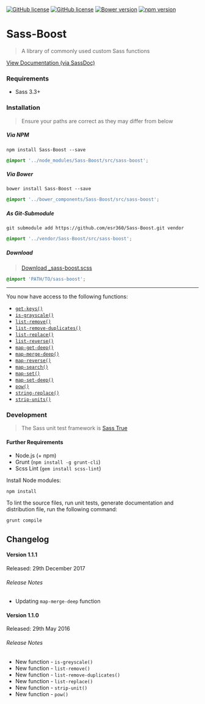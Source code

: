 [![GitHub license](https://img.shields.io/badge/license-MIT-blue.svg)](https://github.com/esr360/Sass-Boost/blob/master/LICENSE.txt)
[![GitHub license](https://api.travis-ci.org/esr360/Sass-Boost.svg)](https://travis-ci.org/esr360/Sass-Boost)
[![Bower version](https://badge.fury.io/bo/Sass-Boost.svg)](https://badge.fury.io/bo/Sass-Boost)
[![npm version](https://badge.fury.io/js/Sass-Boost.svg)](https://badge.fury.io/js/Sass-Boost)

# Sass-Boost

> A library of commonly used custom Sass functions

[View Documentation (via SassDoc)](https://esr360.github.io/Sass-Boost/)

### Requirements

* Sass 3.3+

### Installation

> Ensure your paths are correct as they may differ from below

##### Via NPM

```
npm install Sass-Boost --save
```

```css
@import '../node_modules/Sass-Boost/src/sass-boost';
```

##### Via Bower

```
bower install Sass-Boost --save
```

```css
@import '../bower_components/Sass-Boost/src/sass-boost';
```

##### As Git-Submodule

```
git submodule add https://github.com/esr360/Sass-Boost.git vendor
```

```css
@import '../vendor/Sass-Boost/src/sass-boost';
```

##### Download

> [Download _sass-boost.scss](dist/_sass-boost.scss)

```css
@import 'PATH/TO/sass-boost';
```

---

You now have access to the following functions:

* [`get-keys()`](https://esr360.github.io/Sass-Boost/#undefined-function-get-keys)
* [`is-grayscale()`](https://esr360.github.io/Sass-Boost/#undefined-function-is-grayscale)
* [`list-remove()`](https://esr360.github.io/Sass-Boost/#undefined-function-list-remove)
* [`list-remove-duplicates()`](https://esr360.github.io/Sass-Boost/#undefined-function-list-remove-duplicates)
* [`list-replace()`](https://esr360.github.io/Sass-Boost/#undefined-function-list-replace)
* [`list-reverse()`](https://esr360.github.io/Sass-Boost/#undefined-function-list-reverse)
* [`map-get-deep()`](https://esr360.github.io/Sass-Boost/#undefined-function-map-get-deep)
* [`map-merge-deep()`](https://esr360.github.io/Sass-Boost/#undefined-function-map-merge-deep)
* [`map-reverse()`](https://esr360.github.io/Sass-Boost/#undefined-function-map-reverse)
* [`map-search()`](https://esr360.github.io/Sass-Boost/#undefined-function-map-search)
* [`map-set()`](https://esr360.github.io/Sass-Boost/#undefined-function-map-set)
* [`map-set-deep()`](https://esr360.github.io/Sass-Boost/#undefined-function-map-set-deep)
* [`pow()`](https://esr360.github.io/Sass-Boost/#undefined-function-pow)
* [`string-replace()`](https://esr360.github.io/Sass-Boost/#undefined-function-str-replace)
* [`strip-units()`](https://esr360.github.io/Sass-Boost/#undefined-function-strip-unit)

### Development

> The Sass unit test framework is [Sass True](https://github.com/oddbird/true)

#### Further Requirements

* Node.js (+ npm)
* Grunt (`npm install -g grunt-cli`)
* Scss Lint (`gem install scss-lint`)

Install Node modules:

```
npm install
```

To lint the source files, run unit tests, generate documentation and distribution file, run the following command:

```
grunt compile
```

## Changelog

#### Version 1.1.1

Released: 29th December 2017

###### Release Notes

* Updating `map-merge-deep` function

#### Version 1.1.0

Released: 29th May 2016

###### Release Notes

* New function - `is-greyscale()`
* New function - `list-remove()`
* New function - `list-remove-duplicates()`
* New function - `list-replace()`
* New function - `strip-unit()`
* New function - `pow()`
